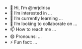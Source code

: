 - 👋 Hi, I’m @mrjdirisu
- 👀 I’m interested in ...
- 🌱 I’m currently learning ...
- 💞️ I’m looking to collaborate on ...
- 📫 How to reach me ...
- 😄 Pronouns: ...
- ⚡ Fun fact: ...

<!---
mrjdirisu/mrjdirisu is a ✨ special ✨ repository because its `README.md` (this file) appears on your GitHub profile.
You can click the Preview link to take a look at your changes.
--->
